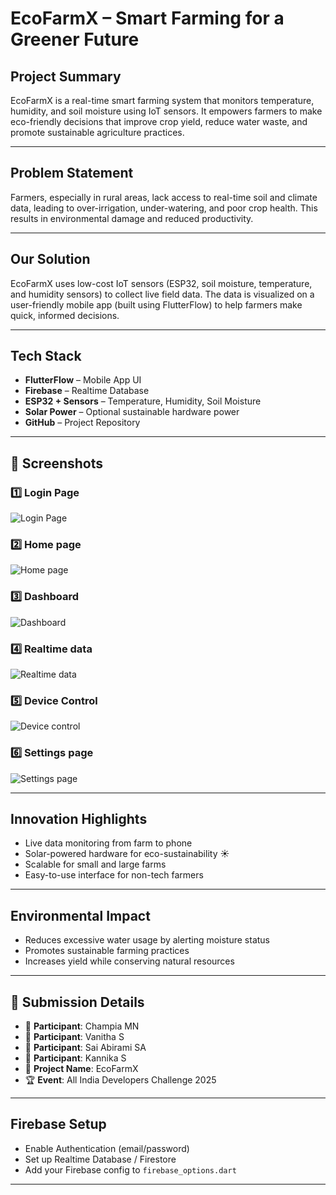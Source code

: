 #  EcoFarmX – Smart Farming for a Greener Future

##  Project Summary
EcoFarmX is a real-time smart farming system that monitors temperature, humidity, and soil moisture using IoT sensors. It empowers farmers to make eco-friendly decisions that improve crop yield, reduce water waste, and promote sustainable agriculture practices.

---

##  Problem Statement
Farmers, especially in rural areas, lack access to real-time soil and climate data, leading to over-irrigation, under-watering, and poor crop health. This results in environmental damage and reduced productivity.

---

##  Our Solution
EcoFarmX uses low-cost IoT sensors (ESP32, soil moisture, temperature, and humidity sensors) to collect live field data. The data is visualized on a user-friendly mobile app (built using FlutterFlow) to help farmers make quick, informed decisions.

---

##  Tech Stack
-  **FlutterFlow** – Mobile App UI
-  **Firebase** – Realtime Database
-  **ESP32 + Sensors** – Temperature, Humidity, Soil Moisture
-  **Solar Power** – Optional sustainable hardware power
-  **GitHub** – Project Repository

---

## 📸 Screenshots

### 1️⃣ Login Page
![Login Page](https://raw.githubusercontent.com/Champia-MN/EcoFarmX-AIDC25/main/Loginpage.jpg)

### 2️⃣ Home page
![Home page](https://raw.githubusercontent.com/Champia-MN/EcoFarmX-AIDC25/main/Home%20page.jpg)

### 3️⃣ Dashboard
![Dashboard](https://raw.githubusercontent.com/Champia-MN/EcoFarmX-AIDC25/main/Dashboard.jpg)

### 4️⃣ Realtime data  
![Realtime data](https://raw.githubusercontent.com/Champia-MN/EcoFarmX-AIDC25/main/Realtime%20data.jpg)

### 5️⃣ Device Control
![Device control](https://raw.githubusercontent.com/Champia-MN/EcoFarmX-AIDC25/main/Device%20control.jpg)

### 6️⃣ Settings page
![Settings page](https://raw.githubusercontent.com/Champia-MN/EcoFarmX-AIDC25/main/Setting.jpg)

---

##  Innovation Highlights
- Live data monitoring from farm to phone 
- Solar-powered hardware for eco-sustainability ☀
- Scalable for small and large farms 
- Easy-to-use interface for non-tech farmers 

---

##  Environmental Impact
- Reduces excessive water usage by alerting moisture status
- Promotes sustainable farming practices
- Increases yield while conserving natural resources

---

## 📝 Submission Details
- 👤 **Participant**: Champia MN
- 👤 **Participant**: Vanitha S
- 👤 **Participant**: Sai Abirami SA
- 👤 **Participant**: Kannika S
- 🧠 **Project Name**: EcoFarmX
- 🏆 **Event**: All India Developers Challenge 2025
 
---

 ##  Firebase Setup
- Enable Authentication (email/password)
- Set up Realtime Database / Firestore
- Add your Firebase config to `firebase_options.dart`

---
